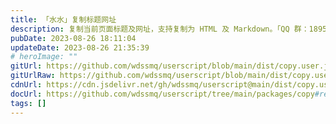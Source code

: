 ```yaml
---
title: 「水水」复制标题网址
description: 复制当前页面标题及网址，支持复制为 HTML 及 Markdown。「QQ 群：189574683」
pubDate: 2023-08-26 18:11:04
updateDate: 2023-08-26 21:35:39
# heroImage: ""
gitUrl: https://github.com/wdssmq/userscript/blob/main/dist/copy.user.js
gitUrlRaw: https://github.com/wdssmq/userscript/blob/main/dist/copy.user.js?raw=true
cdnUrl: https://cdn.jsdelivr.net/gh/wdssmq/userscript@main/dist/copy.user.js
docUrl: https://github.com/wdssmq/userscript/tree/main/packages/copy#readme
tags: []
---
```


